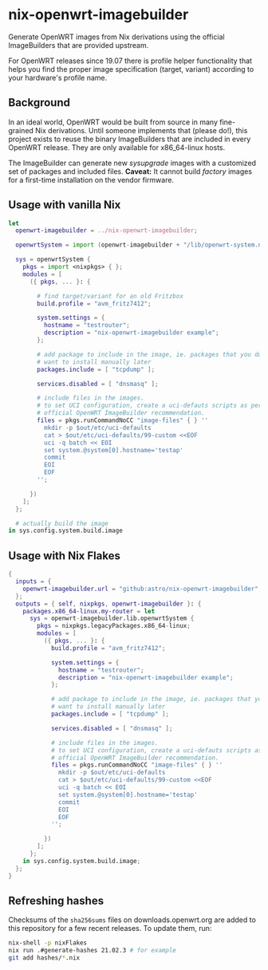 # nix-openwrt-imagebuilder

Generate OpenWRT images from Nix derivations using the official
ImageBuilders that are provided upstream.

For OpenWRT releases since 19.07 there is profile helper functionality
that helps you find the proper image specification (target, variant)
according to your hardware's profile name.

## Background

In an ideal world, OpenWRT would be built from source in many
fine-grained Nix derivations. Until someone implements that (please
do!), this project exists to reuse the binary ImageBuilders that are
included in every OpenWRT release. They are only available for
x86_64-linux hosts.

The ImageBuilder can generate new *sysupgrade* images with a
customized set of packages and included files. **Caveat:** It cannot
build *factory* images for a first-time installation on the vendor
firmware.

## Usage with vanilla Nix

```nix
let
  openwrt-imagebuilder = ../nix-openwrt-imagebuilder;

  openwrtSystem = import (openwrt-imagebuilder + "/lib/openwrt-system.nix");

  sys = openwrtSystem {
    pkgs = import <nixpkgs> { };
    modules = [
      ({ pkgs, ... }: {

        # find target/variant for an old Fritzbox
        build.profile = "avm_fritz7412";

        system.settings = {
          hostname = "testrouter";
          description = "nix-openwrt-imagebuilder example";
        };

        # add package to include in the image, ie. packages that you don't
        # want to install manually later
        packages.include = [ "tcpdump" ];

        services.disabled = [ "dnsmasq" ];

        # include files in the images.
        # to set UCI configuration, create a uci-defauts scripts as per
        # official OpenWRT ImageBuilder recommendation.
        files = pkgs.runCommandNoCC "image-files" { } ''
          mkdir -p $out/etc/uci-defaults
          cat > $out/etc/uci-defaults/99-custom <<EOF
          uci -q batch << EOI
          set system.@system[0].hostname='testap'
          commit
          EOI
          EOF
        '';

      })
    ];
  };

  # actually build the image
in sys.config.system.build.image
```

## Usage with Nix Flakes

```nix
{
  inputs = {
    openwrt-imagebuilder.url = "github:astro/nix-openwrt-imagebuilder";
  };
  outputs = { self, nixpkgs, openwrt-imagebuilder }: {
    packages.x86_64-linux.my-router = let
      sys = openwrt-imagebuilder.lib.openwrtSystem {
        pkgs = nixpkgs.legacyPackages.x86_64-linux;
        modules = [
          ({ pkgs, ... }: {
            build.profile = "avm_fritz7412";

            system.settings = {
              hostname = "testrouter";
              description = "nix-openwrt-imagebuilder example";
            };

            # add package to include in the image, ie. packages that you don't
            # want to install manually later
            packages.include = [ "tcpdump" ];

            services.disabled = [ "dnsmasq" ];

            # include files in the images.
            # to set UCI configuration, create a uci-defauts scripts as per
            # official OpenWRT ImageBuilder recommendation.
            files = pkgs.runCommandNoCC "image-files" { } ''
              mkdir -p $out/etc/uci-defaults
              cat > $out/etc/uci-defaults/99-custom <<EOF
              uci -q batch << EOI
              set system.@system[0].hostname='testap'
              commit
              EOI
              EOF
            '';

          })
        ];
      };
    in sys.config.system.build.image;
  };
}
```

## Refreshing hashes

Checksums of the `sha256sums` files on downloads.openwrt.org are added
to this repository for a few recent releases. To update them, run:

```bash
nix-shell -p nixFlakes
nix run .#generate-hashes 21.02.3 # for example
git add hashes/*.nix
```
